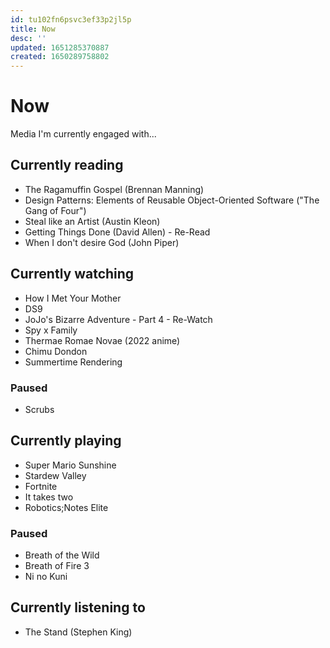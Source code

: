 ```yaml
---
id: tu102fn6psvc3ef33p2jl5p
title: Now
desc: ''
updated: 1651285370887
created: 1650289758802
---
```


# Now

Media I'm currently engaged with...

## Currently reading
- The Ragamuffin Gospel (Brennan Manning)
- Design Patterns: Elements of Reusable Object-Oriented Software ("The Gang of Four")
- Steal like an Artist (Austin Kleon)
- Getting Things Done (David Allen) - Re-Read
- When I don't desire God (John Piper)

## Currently watching
- How I Met Your Mother
- DS9
- JoJo's Bizarre Adventure - Part 4 - Re-Watch
- Spy x Family
- Thermae Romae Novae (2022 anime)
- Chimu Dondon
- Summertime Rendering

### Paused
- Scrubs

## Currently playing
- Super Mario Sunshine
- Stardew Valley
- Fortnite
- It takes two
- Robotics;Notes Elite

### Paused
- Breath of the Wild
- Breath of Fire 3
- Ni no Kuni

## Currently listening to
- The Stand (Stephen King)
